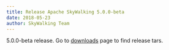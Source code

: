 ```yaml
---
title: Release Apache SkyWalking 5.0.0-beta
date: 2018-05-23
author: SkyWalking Team
---
```


5.0.0-beta release. Go to [downloads](/downloads) page to find release tars.

